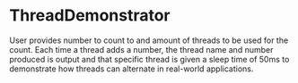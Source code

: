 ThreadDemonstrator
================
User provides number to count to and amount of threads to be used for the count.
Each time a thread adds a number, the thread name and number produced is output and that specific thread is given a sleep time of 50ms to demonstrate how threads can alternate in real-world applications.